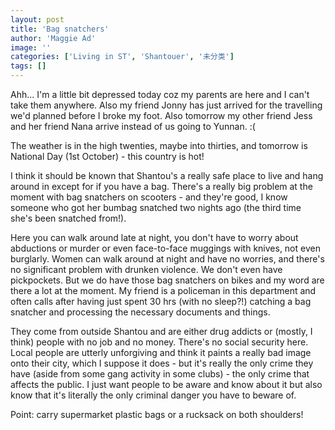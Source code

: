 ```yaml
---
layout: post
title: 'Bag snatchers'
author: 'Maggie Ad'
image: ''
categories: ['Living in ST', 'Shantouer', '未分类']
tags: []
---
```


Ahh... I'm a little bit depressed today coz my parents are here and I can't take them anywhere. Also my friend Jonny has just arrived for the travelling we'd planned before I broke my foot. Also tomorrow my other friend Jess and her friend Nana arrive instead of us going to Yunnan. :( 

The weather is in the high twenties, maybe into thirties, and tomorrow is National Day (1st October) - this country is hot! 

I think it should be known that Shantou's a really safe place to live and hang around in except for if you have a bag. There's a really big problem at the moment with bag snatchers on scooters - and they're good, I know someone who got her bumbag snatched two nights ago (the third time she's been snatched from!). 

Here you can walk around late at night, you don't have to worry about abductions or murder or even face-to-face muggings with knives, not even burglarly. Women can walk around at night and have no worries, and there's no significant problem with drunken violence. We don't even have pickpockets. But we do have those bag snatchers on bikes and my word are there a lot at the moment. My friend is a policeman in this department and often calls after having just spent 30 hrs (with no sleep?!) catching a bag snatcher and processing the necessary documents and things. 

They come from outside Shantou and are either drug addicts or (mostly, I think) people with no job and no money. There's no social security here. Local people are utterly unforgiving and think it paints a really bad image onto their city, which I suppose it does - but it's really the only crime they have (aside from some gang activity in some clubs) - the only crime that affects the public. I just want people to be aware and know about it but also know that it's literally the only criminal danger you have to beware of.

Point: carry supermarket plastic bags or a rucksack on both shoulders!